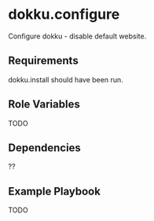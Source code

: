 dokku.configure
=========

Configure dokku - disable default website.

Requirements
------------

dokku.install should have been run.

Role Variables
--------------

TODO

Dependencies
------------

??

Example Playbook
----------------

TODO


<!--
  vim: tw=72 :
-->
